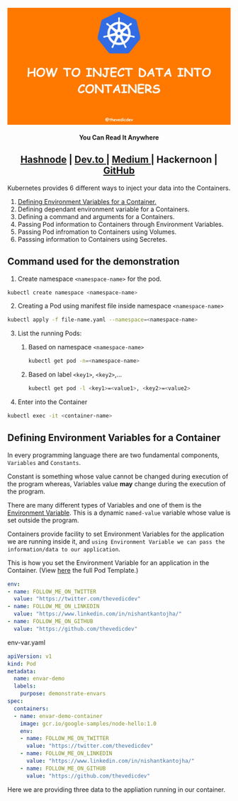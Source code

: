 <img align="center" src="https://raw.githubusercontent.com/thevedicdev/kubernetes-for-noobs/main/assets/inject-data-into-containers.jpeg"></img>

<h4 align="center">You Can Read It Anywhere </h4>

<h2 align="center"><a href="https://blogs.thevedicdev.com/kubernetes-for-noobs">Hashnode</a> | <a href="https://dev.to/thevedicdev/kubernetes-for-noobs-425k">Dev.to </a>| <a href="https://medium.com/@thevedicdev/kubernetes-for-noobs-8008ad24e643"> Medium </a> | Hackernoon | <a href="https://github.com/thevedicdev/kubernetes-for-noobs#readme">GitHub</a></h3>

Kubernetes provides 6 different ways to inject your data into the Containers.

1. [Defining Environment Variables for a Container.](#defining-environment-variables-for-a-container)
2. Defining dependant environment variable for a Containers.
3. Defining a command and arguments for a Containers.
4. Passing Pod information to Containers through Environment Variables.
5. Passing Pod infromation to Containers using Volumes.
6. Passsing information to Containers using Secretes.

## Command used for the demonstration

1. Create namespace `<namespace-name>` for the pod.

```bash
kubectl create namespace <namespace-name>
```

2. Creating a Pod using manifest file inside namespace `<namespace-name>`

```bash
kubectl apply -f file-name.yaml --namespace=<namespace-name>
```

3. List the running Pods:

   1. Based on namespace `<namespace-name>`

      ```bash
      kubectl get pod -n=<namespace-name>
      ```

   2. Based on label `<key1>`, `<key2>`,...

      ```bash
      kubectl get pod -l <key1>=<value1>, <key2>=<value2>
      ```

3. Enter into the Container

```bash
kubectl exec -it <container-name>
```

## Defining Environment Variables for a Container

In every programming language there are two fundamental components, `Variables` and `Constants`.

Constant is something whose value cannot be changed during execution of the program whereas, Variables value **may** change during the execution of the program.

There are many different types of Variables and one of them is the [Environment Variable](https://en.wikipedia.org/wiki/Environment_variable). This is a dynamic `named-value` variable whose value is set outside the program.

Containers provide facility to set Environment Variables for the application we are running inside it, and `using Environment Variable we can pass the information/data to our application`.

This is how you set the Environment Variable for an application in the Container. (View [here]( https://raw.githubusercontent.com/kubernetes/website/main/content/en/examples/pods/inject/envars.yaml) the full Pod Template.)

```yaml
env:
- name: FOLLOW_ME_ON_TWITTER
  value: "https://twitter.com/thevedicdev"
- name: FOLLOW_ME_ON_LINKEDIN
  value: "https://www.linkedin.com/in/nishantkantojha/"
- name: FOLLOW_ME_ON_GITHUB
  value: "https://github.com/thevedicdev"
```

env-var.yaml

```yaml
apiVersion: v1
kind: Pod
metadata:
  name: envar-demo
  labels:
    purpose: demonstrate-envars
spec:
  containers:
  - name: envar-demo-container
    image: gcr.io/google-samples/node-hello:1.0
    env:
    - name: FOLLOW_ME_ON_TWITTER
      value: "https://twitter.com/thevedicdev"
    - name: FOLLOW_ME_ON_LINKEDIN
      value: "https://www.linkedin.com/in/nishantkantojha/"
    - name: FOLLOW_ME_ON_GITHUB
      value: "https://github.com/thevedicdev"
```

Here we are providing three data to the appliation running in our container.
